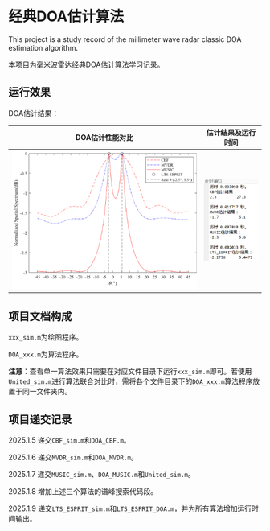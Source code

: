 # 经典DOA估计算法
This project is a study record of the millimeter wave radar classic DOA estimation algorithm.

本项目为毫米波雷达经典DOA估计算法学习记录。

## 运行效果

DOA估计结果：

| DOA估计性能对比 | 估计结果及运行时间 |
| :----:| :----: |
| <img src="./DOA_United/DOA_United_Output.svg"> | <img src="./DOA_United/DOA_United_Output_Time.png"> |

## 项目文档构成

`xxx_sim.m`为绘图程序。

`DOA_xxx.m`为算法程序。

**注意**：查看单一算法效果只需要在对应文件目录下运行`xxx_sim.m`即可。若使用`United_sim.m`进行算法联合对比时，需将各个文件目录下的`DOA_xxx.m`算法程序放置于同一文件夹内。

## 项目递交记录

2025.1.5 递交`CBF_sim.m`和`DOA_CBF.m`。

2025.1.6 递交`MVDR_sim.m`和`DOA_MVDR.m`。

2025.1.7 递交`MUSIC_sim.m`、`DOA_MUSIC.m`和`United_sim.m`。

2025.1.8 增加上述三个算法的谱峰搜索代码段。

2025.1.9 递交`LTS_ESPRIT_sim.m`和`LTS_ESPRIT_DOA.m`，并为所有算法增加运行时间输出。
